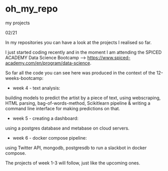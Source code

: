 # oh_my_repo
my projects

02/21

In my repositories you can have a look at the projects I realised so far. 

I just started coding recently and in the moment I am attending the SPICED ACADEMY Data Science Bootcamp --> https://www.spiced-academy.com/en/program/data-science.

So far all the code you can see here was produced in the context of the 12-weeks-bootcamp:

- week 4   -  text analysis: 

building models to predict the artist by a piece of text, using webscraping, HTML parsing, bag-of-words-method, Scikitlearn pipeline &
writing a command line interface for making predictions on that.
           
- week 5   -  creating a dashboard:

using a postgres database and metabase on cloud servers. 

- week 6   - docker compose pipeline:

using Twitter API, mongodb, postgresdb to run a slackbot in docker compose. 
        
        
        
The projects of week 1-3 will follow, just like the upcoming ones. 

